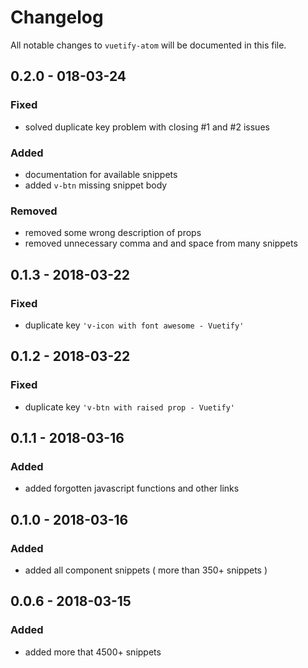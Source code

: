 # Changelog
All notable changes to `vuetify-atom` will be documented in this file.

## 0.2.0 - 018-03-24
### Fixed
- solved duplicate key problem with closing #1 and #2 issues
### Added
- documentation for available snippets
- added `v-btn` missing snippet body
### Removed
- removed some wrong description of props
- removed unnecessary comma and  and space from many snippets

## 0.1.3 - 2018-03-22
### Fixed
- duplicate key `'v-icon with font awesome - Vuetify'`
## 0.1.2 - 2018-03-22
### Fixed
- duplicate key `'v-btn with raised prop - Vuetify'`

## 0.1.1 - 2018-03-16
### Added
- added forgotten javascript functions and other links

## 0.1.0 - 2018-03-16
### Added
- added all component snippets ( more than 350+ snippets )

## 0.0.6 - 2018-03-15
### Added
- added more that 4500+ snippets